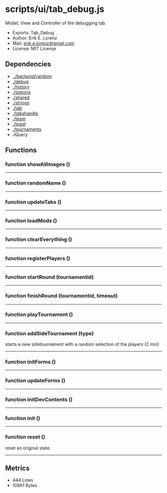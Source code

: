 # scripts/ui/tab_debug.js


Model, View and Controller of the debugging tab.

* Exports: Tab_Debug
* Author: Erik E. Lorenz 
* Mail: <erik.e.lorenz@gmail.com>
* License: MIT License


## Dependencies

* <a href="../backend/random.html">../backend/random</a>
* <a href="./debug.html">./debug</a>
* <a href="./history.html">./history</a>
* <a href="./options.html">./options</a>
* <a href="./shared.html">./shared</a>
* <a href="./strings.html">./strings</a>
* <a href="./tab.html">./tab</a>
* <a href="./tabshandle.html">./tabshandle</a>
* <a href="./team.html">./team</a>
* <a href="./toast.html">./toast</a>
* <a href="./tournaments.html">./tournaments</a>
* JQuery


## Functions

###   function showAllImages ()

---

###   function randomName ()

---

###   function updateTabs ()

---

###   function loadMods ()

---

###   function clearEverything ()

---

###   function registerPlayers ()

---

###   function startRound (tournamentid)

---

###   function finishRound (tournamentid, timeout)

---

###   function playTournament ()

---

###   function addSideTournament (type)
starts a new sidetournament with a random selection of the players (2 min)

---


###   function initForms ()

---

###   function updateForms ()

---

###   function initDevContents ()

---

###   function init ()

---

###   function reset ()
reset an original state.

---

## Metrics

* 444 Lines
* 10861 Bytes

